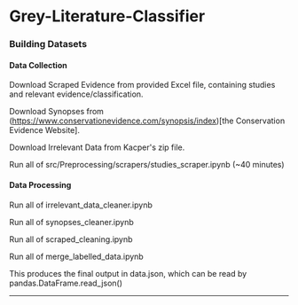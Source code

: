 # Grey-Literature-Classifier

### Building Datasets

#### Data Collection

Download Scraped Evidence from provided Excel file, containing studies and relevant evidence/classification.

Download Synopses from (https://www.conservationevidence.com/synopsis/index)[the Conservation Evidence Website].

Download Irrelevant Data from Kacper's zip file.

Run all of src/Preprocessing/scrapers/studies_scraper.ipynb (~40 minutes)

#### Data Processing

Run all of irrelevant_data_cleaner.ipynb

Run all of synopses_cleaner.ipynb

Run all of scraped_cleaning.ipynb

Run all of merge_labelled_data.ipynb

This produces the final output in data.json, which can be read by pandas.DataFrame.read_json()

---
